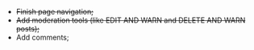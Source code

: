 ﻿+ ~~Finish page navigation;~~
+ ~~Add moderation tools (like EDIT AND WARN and DELETE AND WARN posts);~~
+ Add comments;
